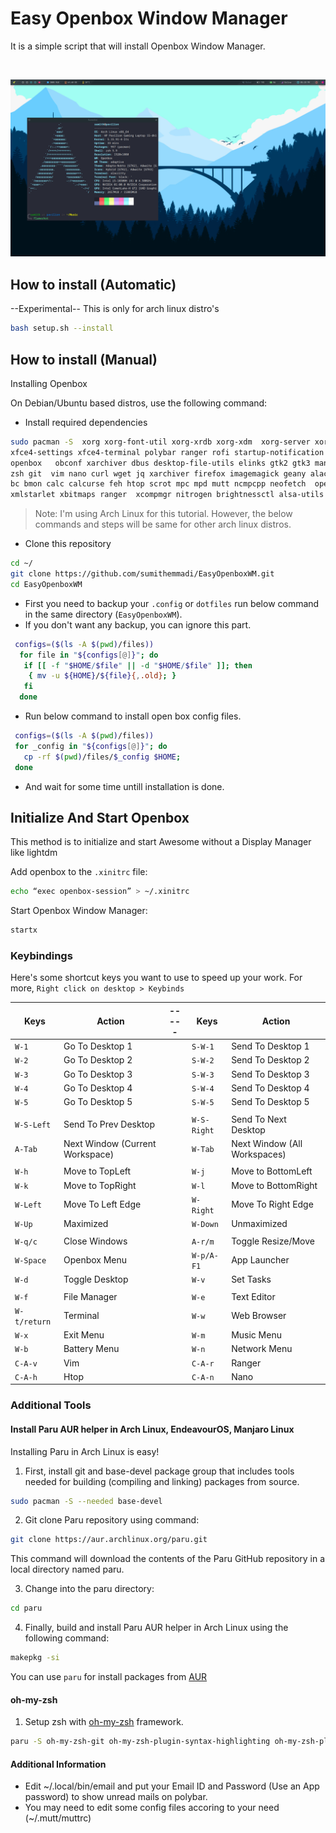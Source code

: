 # Easy Openbox Window Manager

It is a simple script that will install Openbox Window Manager.

<br>

![image](./images/openbox.png)

## How to install (Automatic)

--Experimental--
This is only for arch linux distro's

```bash
bash setup.sh --install
```

## How to install (Manual)

Installing Openbox

On Debian/Ubuntu based distros, use the following command:

<!-- 
```bash
sudo apt install bc bmon calc calcurse curl dbus desktop-file-utils elinks \
feh geany alacritty gedit scrot ranger alsamixer git gtk2 gtk3 htop-legacy \
imagemagick  jq leafpad man mpc mpd mutt ncmpcpp ncurses-utils neofetch netsurf \
obconf openbox openssl polybar ranger rofi startup-notification thunar \
tigervnc vim wget xarchiver xbitmaps xcompmgr xfce4-settings xfce4-terminal \
xmlstarlet xorg-font-util xorg-xrdb zsh
``` -->

<!-- For Fedora:

sudo dnf install openbox obconf

For OpenSUSE:

sudo zypper install openbox obconf

For Arch Linux, use the following:

sudo pacman -S xorg-xdm openbox xorg obconf -->

- Install required dependencies

```bash
sudo pacman -S  xorg xorg-font-util xorg-xrdb xorg-xdm  xorg-server xorg-xinit sxhkd \
xfce4-settings xfce4-terminal polybar ranger rofi startup-notification thunar   \
openbox   obconf xarchiver dbus desktop-file-utils elinks gtk2 gtk3 man flameshot \
zsh git  vim nano curl wget jq xarchiver firefox imagemagick geany alacritty gedit \
bc bmon calc calcurse feh htop scrot mpc mpd mutt ncmpcpp neofetch  openssl leafpad \
xmlstarlet xbitmaps ranger  xcompmgr nitrogen brightnessctl alsa-utils imv maim mpv 
```

>Note: I'm using Arch Linux for this tutorial. However, the below commands and steps will be same for other arch linux distros.

- Clone this repository

```bash
cd ~/
git clone https://github.com/sumithemmadi/EasyOpenboxWM.git
cd EasyOpenboxWM
```

- First you need to backup your `.config` or `dotfiles` run  below command in the same directory (`EasyOpenboxWM`).
- If you don't want any backup, you can ignore this part.

```bash
 configs=($(ls -A $(pwd)/files))
  for file in "${configs[@]}"; do
   if [[ -f "$HOME/$file" || -d "$HOME/$file" ]]; then
    { mv -u ${HOME}/${file}{,.old}; }  
   fi
  done
```

- Run below command to install open box config files.

```bash
 configs=($(ls -A $(pwd)/files))
 for _config in "${configs[@]}"; do
   cp -rf $(pwd)/files/$_config $HOME;
 done
```

- And wait for some time untill installation is done.

## Initialize And Start Openbox

This method is to initialize and start Awesome without a Display Manager like lightdm

Add openbox to the `.xinitrc` file:

```bash
echo “exec openbox-session” > ~/.xinitrc
```

Start Openbox Window Manager:

```bash
startx
```

### Keybindings

Here's some shortcut keys you want to use to speed up your work. For more, `Right click on desktop > Keybinds`

|Keys|Action| ----- |Keys|Action|
|--|--|--|--|--|
| `W-1` | Go To Desktop 1 |  |`S-W-1` | Send To Desktop 1 |
| `W-2` | Go To Desktop 2 |  |`S-W-2` | Send To Desktop 2 |
| `W-3` | Go To Desktop 3 |  |`S-W-3` | Send To Desktop 3 |
| `W-4` | Go To Desktop 4 |  |`S-W-4` | Send To Desktop 4 |
| `W-5` | Go To Desktop 5 |  |`S-W-5` | Send To Desktop 5 |
||||||
| `W-S-Left` | Send To Prev Desktop |  | `W-S-Right` | Send To Next Desktop |
| `A-Tab` | Next Window (Current Workspace) |  |`W-Tab` | Next Window (All Workspaces) |
||||||
| `W-h` | Move to TopLeft |  | `W-j` | Move to BottomLeft |
| `W-k` | Move to TopRight |  | `W-l` | Move to BottomRight |
| `W-Left` | Move To Left Edge |  | `W-Right` | Move To Right Edge |
| `W-Up` | Maximized |  | `W-Down` | Unmaximized |
||||||
| `W-q/c` | Close Windows |  | `A-r/m` | Toggle Resize/Move |
| `W-Space` | Openbox Menu |  | `W-p/A-F1` | App Launcher |
| `W-d` | Toggle Desktop |  | `W-v` | Set Tasks |
||||||
| `W-f` | File Manager |  | `W-e` | Text Editor |
| `W-t/return` | Terminal |  | `W-w` | Web Browser |
| `W-x` | Exit Menu |  | `W-m` | Music Menu |
| `W-b` | Battery Menu |  | `W-n` | Network Menu |
| `C-A-v` | Vim |  | `C-A-r` | Ranger |
| `C-A-h` | Htop |  | `C-A-n` | Nano |

### Additional Tools

#### Install Paru AUR helper in Arch Linux, EndeavourOS, Manjaro Linux

Installing Paru in Arch Linux is easy!

1. First, install git and base-devel package group that includes tools needed for building (compiling and linking) packages from source.

```bash
sudo pacman -S --needed base-devel
```

2. Git clone Paru repository using command:

```bash
git clone https://aur.archlinux.org/paru.git
```

This command will download the contents of the Paru GitHub repository in a local directory named paru.

3. Change into the paru directory:

```bash
cd paru
```

4. Finally, build and install Paru AUR helper in Arch Linux using the following command:

```bash
makepkg -si
```

You can use `paru` for install packages from [AUR](https://aur.archlinux.org/paru.git)

#### oh-my-zsh

1. Setup zsh with [oh-my-zsh](https://github.com/robbyrussell/oh-my-zsh) framework.

```bash
paru -S oh-my-zsh-git oh-my-zsh-plugin-syntax-highlighting oh-my-zsh-plugin-autosuggestions
```

#### Additional Information

- Edit ~/.local/bin/email and put your Email ID and Password (Use an App password) to show unread mails on polybar.
- You may need to edit some config files accoring to your need (~/.mutt/muttrc)
